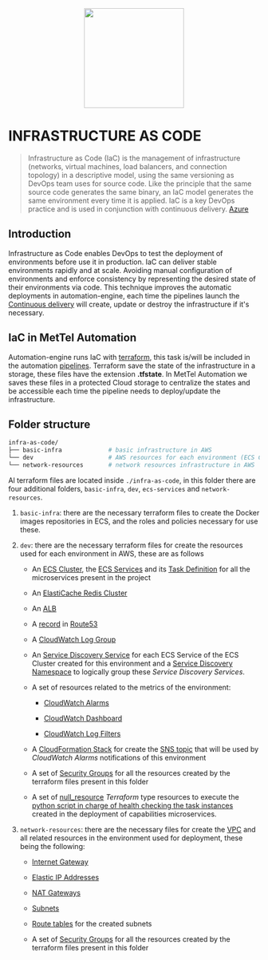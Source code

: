 <div align="center">
<img src="https://media.licdn.com/dms/image/C4E0BAQHrME9aCW6ulg/company-logo_200_200/0?e=2159024400&v=beta&t=6xMNS1zK1F8asBlM16EzbJ4Im7SlQ8L7a7sgcaNzZQE"  width="200" height="200">
</div>

# INFRASTRUCTURE AS CODE

 > Infrastructure as Code (IaC) is the management of infrastructure (networks, virtual machines, load balancers, 
 > and connection topology) in a descriptive model, using the same versioning as DevOps team uses for source code. 
 > Like the principle that the same source code generates the same binary, an IaC model generates the same environment 
 > every time it is applied. IaC is a key DevOps practice and is used in conjunction with continuous delivery.
 > [Azure](https://docs.microsoft.com/en-us/azure/devops/learn/what-is-infrastructure-as-code)

## Introduction

Infrastructure as Code enables DevOps to test the deployment of environments before use it in production. IaC can deliver 
stable environments rapidly and at scale. Avoiding manual configuration of environments and enforce consistency by representing
 the desired state of their environments via code. This technique improves the automatic deployments in automation-engine, each time 
 the pipelines launch the [Continuous delivery](./PIPELINES.md##continuous-delivery-cd) will create, update or destroy 
 the infrastructure if it's necessary. 

## IaC in MetTel Automation

Automation-engine runs IaC with [terraform](https://www.terraform.io/), this task is/will be included in the automation [pipelines](./PIPELINES.md##Pipelines).
Terraform save the state of the infrastructure in a storage, these files have the extension **.tfstate**. In MetTel Automation we
saves these files in a protected Cloud storage to centralize the states and be accessible each time the pipeline needs to deploy/update
the infrastructure.

## Folder structure

````bash
infra-as-code/
├── basic-infra             # basic infrastructure in AWS
└── dev                     # AWS resources for each environment (ECS Cluster, ElastiCache Cluster, etc.)
└── network-resources       # network resources infrastructure in AWS
````

Al terraform files are located inside `./infra-as-code`, in this folder there are four additional folders, `basic-infra`, `dev`, `ecs-services` and `network-resources`.

1. `basic-infra`: there are the necessary terraform files to create the Docker images repositories in ECS, and the roles and policies necessary for use these.

2. `dev`: there are the necessary terraform files for create the resources used for each environment in AWS, these are as follows

    * An [ECS Cluster](https://docs.aws.amazon.com/AmazonECS/latest/developerguide/ECS_clusters.html), the [ECS Services](https://docs.aws.amazon.com/AmazonECS/latest/developerguide/ecs_services.html) and its [Task Definition](https://docs.aws.amazon.com/AmazonECS/latest/developerguide/example_task_definitions.html) for all the microservices present in the project

    * An [ElastiCache Redis Cluster](https://docs.aws.amazon.com/AmazonElastiCache/latest/red-ug/WhatIs.html)

    * An [ALB](https://docs.aws.amazon.com/elasticloadbalancing/latest/application/introduction.html)

    * A [record](https://docs.aws.amazon.com/Route53/latest/DeveloperGuide/rrsets-working-with.html) in [Route53](https://aws.amazon.com/route53/features/)

    * A [CloudWatch Log Group](https://docs.aws.amazon.com/AmazonCloudWatch/latest/logs/CloudWatchLogsConcepts.html)

    * An [Service Discovery Service](https://aws.amazon.com/blogs/aws/amazon-ecs-service-discovery/) for each ECS Service of the ECS Cluster created for this environment and a [Service Discovery Namespace](https://docs.aws.amazon.com/AmazonECS/latest/developerguide/service-discovery.html) to logically group these *Service Discovery Services*.

    * A set of resources related to the metrics of the environment:

        * [CloudWatch Alarms](https://docs.aws.amazon.com/AmazonCloudWatch/latest/monitoring/AlarmThatSendsEmail.html)

        * [CloudWatch Dashboard](https://docs.aws.amazon.com/AmazonCloudWatch/latest/monitoring/CloudWatch_Dashboards.html)

        * [CloudWatch Log Filters](https://docs.aws.amazon.com/AmazonCloudWatch/latest/logs/FilterAndPatternSyntax.html)

    * A [CloudFormation Stack](https://docs.aws.amazon.com/AWSCloudFormation/latest/UserGuide/stacks.html) for create the [SNS topic](https://docs.aws.amazon.com/AWSCloudFormation/latest/UserGuide/aws-properties-sns-topic.html) that will be used by *CloudWatch Alarms* notifications of this environment

    * A set of [Security Groups](https://docs.aws.amazon.com/AWSEC2/latest/UserGuide/ec2-security-groups.html) for all the resources created by the terraform files present in this folder

    * A set of [null_resource](https://www.terraform.io/docs/providers/null/resource.html) *Terraform* type resources to execute the [python script in charge of health checking the task instances](./../ci-utils/task_healthcheck.py) created in the deployment of capabilities microservices.

3. `network-resources`: there are the necessary files for create the [VPC](https://aws.amazon.com/vpc/) and all related resources in the environment used for deployment, these being the following:

    * [Internet Gateway](https://docs.aws.amazon.com/vpc/latest/userguide/VPC_Internet_Gateway.html)

    * [Elastic IP Addresses](https://docs.aws.amazon.com/AWSEC2/latest/UserGuide/elastic-ip-addresses-eip.html)

    * [NAT Gateways](https://docs.aws.amazon.com/vpc/latest/userguide/vpc-nat-gateway.html)

    * [Subnets](https://docs.aws.amazon.com/vpc/latest/userguide/VPC_Subnets.html)

    * [Route tables](https://docs.aws.amazon.com/vpc/latest/userguide/VPC_Route_Tables.html) for the created subnets

    * A set of [Security Groups](https://docs.aws.amazon.com/AWSEC2/latest/UserGuide/ec2-security-groups.html) for all the resources created by the terraform files present in this folder